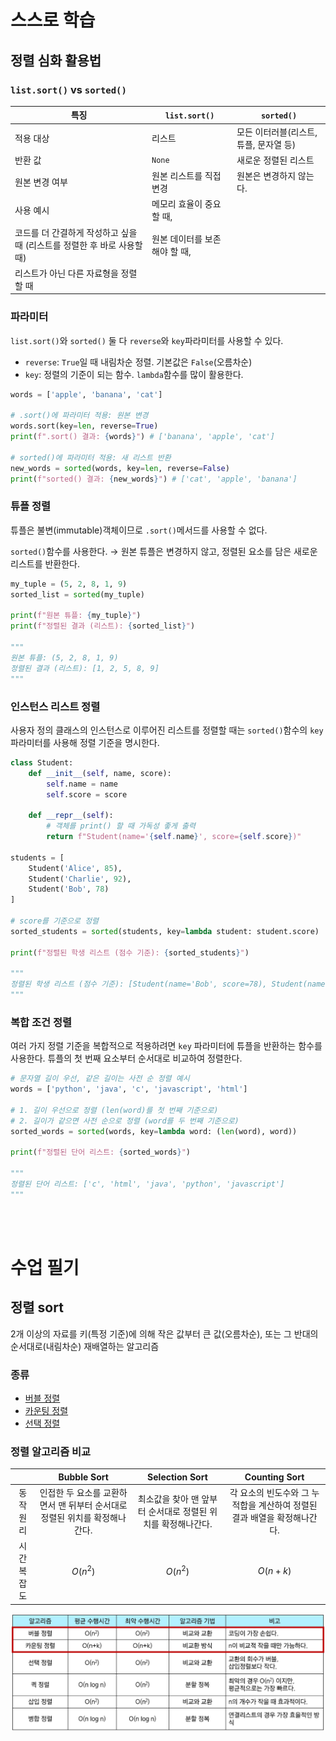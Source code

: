 # 스스로 학습

## 정렬 심화 활용법

### `list.sort()` vs `sorted()`

| 특징 | `list.sort()` | `sorted()` |
| --- | --- | --- |
| 적용 대상 | 리스트 | 모든 이터러블(리스트, 튜플, 문자열 등) |
| 반환 값 | `None`  | 새로운 정렬된 리스트 |
| 원본 변경 여부 | 원본 리스트를 직접 변경 | 원본은 변경하지 않는다. |
| 사용 예시 | 메모리 효율이 중요할 때,
코드를 더 간결하게 작성하고 싶을 때 (리스트를 정렬한 후 바로 사용할 때) | 원본 데이터를 보존해야 할 때,
리스트가 아닌 다른 자료형을 정렬할 때 |

### 파라미터

`list.sort()`와 `sorted()` 둘 다 `reverse`와 `key`파라미터를 사용할 수 있다.

- `reverse`: `True`일 때 내림차순 정렬. 기본값은 `False`(오름차순)
- `key`: 정렬의 기준이 되는 함수. `lambda`함수를 많이 활용한다.

```python
words = ['apple', 'banana', 'cat']

# .sort()에 파라미터 적용: 원본 변경
words.sort(key=len, reverse=True)
print(f".sort() 결과: {words}") # ['banana', 'apple', 'cat']

# sorted()에 파라미터 적용: 새 리스트 반환
new_words = sorted(words, key=len, reverse=False)
print(f"sorted() 결과: {new_words}") # ['cat', 'apple', 'banana']
```

### 튜플 정렬

튜플은 불변(immutable)객체이므로 `.sort()`메서드를 사용할 수 없다.

`sorted()`함수를 사용한다. → 원본 튜플은 변경하지 않고, 정렬된 요소를 담은 새로운 리스트를 반환한다.

```python
my_tuple = (5, 2, 8, 1, 9)
sorted_list = sorted(my_tuple)

print(f"원본 튜플: {my_tuple}")
print(f"정렬된 결과 (리스트): {sorted_list}")

"""
원본 튜플: (5, 2, 8, 1, 9)
정렬된 결과 (리스트): [1, 2, 5, 8, 9]
"""
```

### 인스턴스 리스트 정렬

사용자 정의 클래스의 인스턴스로 이루어진 리스트를 정렬할 때는 `sorted()`함수의 `key`파라미터를 사용해 정렬 기준을 명시한다.

```python
class Student:
    def __init__(self, name, score):
        self.name = name
        self.score = score

    def __repr__(self):
        # 객체를 print() 할 때 가독성 좋게 출력
        return f"Student(name='{self.name}', score={self.score})"

students = [
    Student('Alice', 85),
    Student('Charlie', 92),
    Student('Bob', 78)
]

# score를 기준으로 정렬
sorted_students = sorted(students, key=lambda student: student.score)

print(f"정렬된 학생 리스트 (점수 기준): {sorted_students}")

"""
정렬된 학생 리스트 (점수 기준): [Student(name='Bob', score=78), Student(name='Alice', score=85), Student(name='Charlie', score=92)]
"""
```

### 복합 조건 정렬

여러 가지 정렬 기준을 복합적으로 적용하려면 `key` 파라미터에 튜플을 반환하는 함수를 사용한다. 튜플의 첫 번째 요소부터 순서대로 비교하여 정렬한다.

```python
# 문자열 길이 우선, 같은 길이는 사전 순 정렬 예시
words = ['python', 'java', 'c', 'javascript', 'html']

# 1. 길이 우선으로 정렬 (len(word)를 첫 번째 기준으로)
# 2. 길이가 같으면 사전 순으로 정렬 (word를 두 번째 기준으로)
sorted_words = sorted(words, key=lambda word: (len(word), word))

print(f"정렬된 단어 리스트: {sorted_words}")

"""
정렬된 단어 리스트: ['c', 'html', 'java', 'python', 'javascript']
"""
```

<br><br>
# 수업 필기

## 정렬 sort

2개 이상의 자료를 키(특정 기준)에 의해 작은 값부터 큰 값(오름차순), 또는 그 반대의 순서대로(내림차순) 재배열하는 알고리즘

### 종류

- [버블 정렬](./bubble-sort.md)
- [카운팅 정렬](./counting-sort.md)
- [선택 정렬](./selection-sort.md)

### 정렬 알고리즘 비교

|  | **Bubble Sort** | **Selection Sort** | **Counting Sort** |
| :---: | :---: | :---: | :---: |
| 동작 원리 | 인접한 두 요소를 교환하면서 맨 뒤부터 순서대로 정렬된 위치를 확정해나간다. | 최소값을 찾아 맨 앞부터 순서대로 정렬된 위치를 확정해나간다. | 각 요소의 빈도수와 그 누적합을 계산하여 정렬된 결과 배열을 확정해나간다. |
| 시간 복잡도 | $O(n^2)$ | $O(n^2)$ | $O(n + k)$ |


![image.png](../images/counting-sort_4.png)